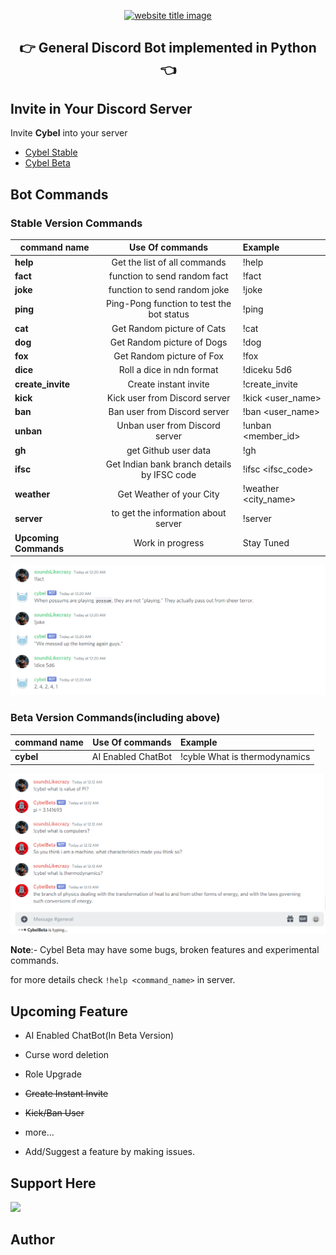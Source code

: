 <p align="center">
  <a href="https://py-contributors.github.io/awesomeScripts/"><img src="https://capsule-render.vercel.app/api?type=rect&color=ffdd00&height=100&section=header&text=Cybel&fontSize=80%&fontColor=ffffff" alt="website title image"></a>
  <h2 align="center">👉 General Discord Bot implemented in Python 👈</h2>
</p>

## Invite in Your Discord Server

Invite **Cybel** into your server 

- [Cybel Stable](https://discord.com/api/oauth2/authorize?client_id=832137823309004800&permissions=142337&scope=bot)
- [Cybel Beta](https://discord.com/api/oauth2/authorize?client_id=831918257166090250&permissions=142337&scope=bot)

## Bot Commands

### Stable Version Commands

| command name          |               Use Of commands               | Example                    |
| --------------------- | :-----------------------------------------: | :------------------------- |
| **help**              |        Get the list of all commands         | !help                      |
| **fact**              |        function to send random fact         | !fact                      |
| **joke**              |        function to send random joke         | !joke                      |
| **ping**              |  Ping-Pong function to test the bot status  | !ping                      |
| **cat**               |         Get Random picture of Cats          | !cat                       |
| **dog**               |         Get Random picture of Dogs          | !dog                       |
| **fox**               |          Get Random picture of Fox          | !fox                       |
| **dice**              |          Roll a dice in ndn format          | !diceku 5d6                |
| **create_invite**     |            Create instant invite            | !create_invite             |
| **kick**              |        Kick user from Discord server        | !kick <user_name> <reason> |
| **ban**               |        Ban user from Discord server         | !ban <user_name> <reason>  |
| **unban**             |       Unban user from Discord server        | !unban <member_id>         |
| **gh**                |            get Github user data             | !gh <username>             |
| **ifsc**              | Get Indian bank branch details by IFSC code | !ifsc <ifsc_code>          |
| **weather**           |          Get Weather of your City           | !weather <city_name>       |
| **server**            |     to get the information about server     | !server                    |
| **Upcoming Commands** |              Work in progress               | Stay Tuned                 |

![Conversation with Cybel](images/sample.png)

### Beta Version Commands(including above)

| command name |  Use Of commands   | Example                       |
| ------------ | :----------------: | :---------------------------- |
| **cybel**    | AI Enabled ChatBot | !cyble What is thermodynamics |

![Conversation with Cybel](images/sample2.png)

**Note**:- Cybel Beta may have some bugs, broken features and experimental commands.

for more details check `!help <command_name>` in server.

## Upcoming Feature

- AI Enabled ChatBot(In Beta Version)
- Curse word deletion
- Role Upgrade
- ~~Create Instant Invite~~
- ~~Kick/Ban User~~
- more...

- Add/Suggest a feature by making issues.

## Support Here

<a href="https://www.buymeacoffee.com/codeperfectplus"><img src="https://img.buymeacoffee.com/button-api/?text=Buy me a book&emoji=📖&slug=codeperfectplus&button_colour=FFDD00&font_colour=000000&font_family=Cookie&outline_colour=000000&coffee_colour=ffffff"></a>


## Author
